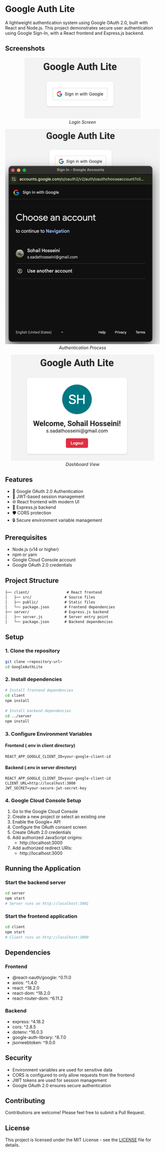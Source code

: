 # Google Auth Lite

A lightweight authentication system using Google OAuth 2.0, built with React and Node.js. This project demonstrates secure user authentication using Google Sign-In, with a React frontend and Express.js backend.

## Screenshots

<p align="center">
  <img src="./image/1.png" alt="Login Screen"><br>
  <em>Login Screen</em>
</p>

<p align="center">
  <img src="./image/2.png" alt="Authentication Process"><br>
  <em>Authentication Process</em>
</p>

<p align="center">
  <img src="./image/3.png" alt="Dashboard View"><br>
  <em>Dashboard View</em>
</p>

## Features

- 🔐 Google OAuth 2.0 Authentication
- 🔑 JWT-based session management
- 🌐 React frontend with modern UI
- 🚀 Express.js backend
- 🛡️ CORS protection
- 🔒 Secure environment variable management

## Prerequisites

- Node.js (v14 or higher)
- npm or yarn
- Google Cloud Console account
- Google OAuth 2.0 credentials

## Project Structure

```
├── client/                 # React frontend
│   ├── src/               # Source files
│   ├── public/            # Static files
│   └── package.json       # Frontend dependencies
├── server/                # Express.js backend
│   ├── server.js          # Server entry point
│   └── package.json       # Backend dependencies
```

## Setup

### 1. Clone the repository

```bash
git clone <repository-url>
cd GoogleAuthLite
```

### 2. Install dependencies

```bash
# Install frontend dependencies
cd client
npm install

# Install backend dependencies
cd ../server
npm install
```

### 3. Configure Environment Variables

#### Frontend (.env in client directory)
```env
REACT_APP_GOOGLE_CLIENT_ID=your-google-client-id
```

#### Backend (.env in server directory)
```env
REACT_APP_GOOGLE_CLIENT_ID=your-google-client-id
CLIENT_URL=http://localhost:3000
JWT_SECRET=your-secure-jwt-secret-key
```

### 4. Google Cloud Console Setup

1. Go to the Google Cloud Console
2. Create a new project or select an existing one
3. Enable the Google+ API
4. Configure the OAuth consent screen
5. Create OAuth 2.0 credentials
6. Add authorized JavaScript origins:
   - http://localhost:3000
7. Add authorized redirect URIs:
   - http://localhost:3000

## Running the Application

### Start the backend server

```bash
cd server
npm start
# Server runs on http://localhost:5001
```

### Start the frontend application

```bash
cd client
npm start
# Client runs on http://localhost:3000
```

## Dependencies

### Frontend
- @react-oauth/google: ^0.11.0
- axios: ^1.4.0
- react: ^18.2.0
- react-dom: ^18.2.0
- react-router-dom: ^6.11.2

### Backend
- express: ^4.18.2
- cors: ^2.8.5
- dotenv: ^16.0.3
- google-auth-library: ^8.7.0
- jsonwebtoken: ^9.0.0

## Security

- Environment variables are used for sensitive data
- CORS is configured to only allow requests from the frontend
- JWT tokens are used for session management
- Google OAuth 2.0 ensures secure authentication

## Contributing

Contributions are welcome! Please feel free to submit a Pull Request.

## License

This project is licensed under the MIT License - see the [LICENSE](LICENSE) file for details.
